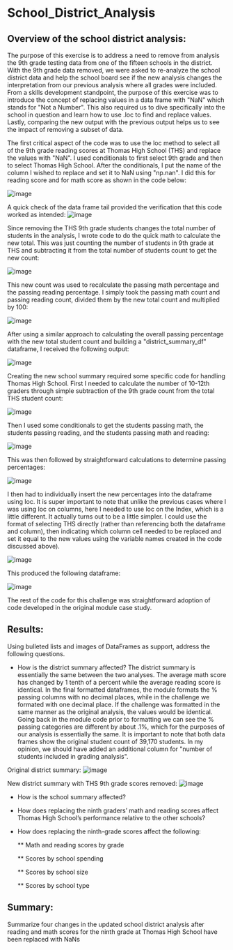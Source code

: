 # School_District_Analysis

## Overview of the school district analysis: 
The purpose of this exercise is to address a need to remove from analysis the 9th grade testing data from one of the fifteen schools in the district.  With the 9th grade data removed, we were asked to re-analyze the school district data and help the school board see if the new analysis changes the interpretation from our previous analysis where all grades were included.  From a skills development standpoint, the purpose of this exercise was to introduce the concept of replacing values in a data frame with "NaN" which stands for "Not a Number".  This also required us to dive specifically into the school in question and learn how to use .loc to find and replace values.  Lastly, comparing the new output with the previous output helps us to see the impact of removing a subset of data.

The first critical aspect of the code was to use the loc method to select all of the 9th grade reading scores at Thomas High School (THS) and replace the values with "NaN".  I used conditionals to first select 9th grade and then to select Thomas High School.  After the conditionals, I put the name of the column I wished to replace and set it to NaN using "np.nan".  I did this for reading score and for math score as shown in the code below:

![image](https://user-images.githubusercontent.com/90977689/137179114-e379dd71-a730-42a7-8735-90517c0c586a.png)

A quick check of the data frame tail provided the verification that this code worked as intended:
![image](https://user-images.githubusercontent.com/90977689/137179330-76534009-3c87-4357-bc98-df5f47440669.png)

Since removing the THS 9th grade students changes the total number of students in the analysis, I wrote code to do the quick math to calculate the new total.  This was just counting the number of students in 9th grade at THS and subtracting it from the total number of students count to get the new count:

![image](https://user-images.githubusercontent.com/90977689/137179948-6c778a8f-475b-4925-941f-e7b2cf647fee.png)

This new count was used to recalculate the passing math percentage and the passing reading percentage.  I simply took the passing math count and passing reading count, divided them by the new total count and multiplied by 100:

![image](https://user-images.githubusercontent.com/90977689/137180226-d92f8f8c-12d2-4072-adcc-99e63eb7106a.png)

After using a similar approach to calculating the overall passing percentage with the new total student count and building a "district_summary_df" dataframe, I received the following output:

![image](https://user-images.githubusercontent.com/90977689/137180596-7733f8e3-8a55-4eea-8dfd-ba0045796711.png)

Creating the new school summary required some specific code for handling Thomas High School.  First I needed to calculate the number of 10-12th graders through simple subtraction of the 9th grade count from the total THS student count:

![image](https://user-images.githubusercontent.com/90977689/137181167-0bb7e53e-ffc2-4d56-a64e-6a39f8ebd678.png)

Then I used some conditionals to get the students passing math, the students passing reading, and the students passing math and reading:

![image](https://user-images.githubusercontent.com/90977689/137181374-d254f102-ecc1-48de-b641-7dd6a87cd2bb.png)

This was then followed by straightforward calculations to determine passing percentages:

![image](https://user-images.githubusercontent.com/90977689/137181700-73728219-9c60-49a0-8c88-b28a76426fef.png)

I then had to individually insert the new percentages into the dataframe using loc.  It is super important to note that unlike the previous cases where I was using loc on columns, here I needed to use loc on the Index, which is a little different.  It actually turns out to be a little simpler.  I could use the format of selecting THS directly (rather than referencing both the dataframe and column), then indicating which column cell needed to be replaced and set it equal to the new values using the variable names created in the code discussed above).  

![image](https://user-images.githubusercontent.com/90977689/137182511-253ebf63-3760-42db-bbe5-f7cffd9c30fb.png)

This produced the following dataframe:

![image](https://user-images.githubusercontent.com/90977689/137182737-21c99b6e-a313-40dd-9a93-e6f75e7ba396.png)

The rest of the code for this challenge was straightforward adoption of code developed in the original module case study.



## Results: 
Using bulleted lists and images of DataFrames as support, address the following questions.

- How is the district summary affected?
    The district summary is essentially the same between the two analyses.  The average math score has changed by 1 tenth of a percent while the average reading score is identical.  In the final formatted dataframes, the module formats the % passing columns with no decimal places, while in the challenge we formated with one decimal place.  If the challenge was formatted in the same manner as the original analysis, the values would be identical.  Going back in the module code prior to formatting we can see the % passing categories are different by about .1%, which for the purposes of our analysis is essentially the same.  It is important to note that both data frames show the original student count of 39,170 students.  In my opinion, we should have added an additional column for "number of students included in grading analysis".
    
Original district summary:
![image](https://user-images.githubusercontent.com/90977689/137188082-1d93e29a-be51-4045-aa05-4e844ecfc48e.png)

New district summary with THS 9th grade scores removed:
![image](https://user-images.githubusercontent.com/90977689/137188257-31847deb-c0a2-4dbb-869e-0a9067d74e5f.png)


    
- How is the school summary affected?

- How does replacing the ninth graders’ math and reading scores affect Thomas High School’s performance relative to the other schools?

- How does replacing the ninth-grade scores affect the following:

   ** Math and reading scores by grade
  
   ** Scores by school spending
  
   ** Scores by school size
  
   ** Scores by school type

## Summary: 
Summarize four changes in the updated school district analysis after reading and math scores for the ninth grade at Thomas High School have been replaced with NaNs
